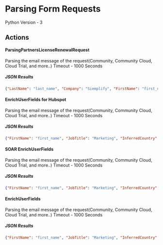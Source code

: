 
# Parsing Form Requests



Python Version - 3



## Actions
#### ParsingPartnersLicenseRenewalRequest
Parsing the email message of the request(Community, Community Cloud, Cloud Trial, and more..)
Timeout - 1000 Seconds



##### JSON Results
```json
{"LastName": "last_name", "Company": "Siemplify", "FirstName": "first_name", "Country": "Israel"}
```



#### EnrichUserFields for Hubspot
Parsing the email message of the request(Community, Community Cloud, Cloud Trial, and more..)
Timeout - 1000 Seconds



##### JSON Results
```json
{"FirstName": "first_name", "JobTitle": "Marketing", "InferredCountry": "Canada", "LeadID": "lead_id", "Country": "Canada", "LastName": "last_name"}
```



#### SOAR EnrichUserFields
Parsing the email message of the request(Community, Community Cloud, Cloud Trial, and more..)
Timeout - 1000 Seconds



##### JSON Results
```json
{"FirstName": "first_name", "JobTitle": "Marketing", "InferredCountry": "Canada", "LeadID": "lead_id", "Country": "Canada", "LastName": "last_name"}
```



#### EnrichUserFields
Parsing the email message of the request(Community, Community Cloud, Cloud Trial, and more..)
Timeout - 1000 Seconds



##### JSON Results
```json
{"FirstName": "first_name", "JobTitle": "Marketing", "InferredCountry": "Canada", "LeadID": "lead_id", "Country": "Canada", "LastName": "last_name"}
```










